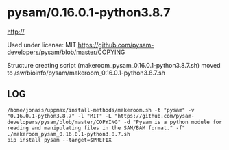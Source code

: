 pysam/0.16.0.1-python3.8.7
========================

<http://>

Used under license:
MIT
<https://github.com/pysam-developers/pysam/blob/master/COPYING>

Structure creating script (makeroom_pysam_0.16.0.1-python3.8.7.sh) moved to /sw/bioinfo/pysam/makeroom_0.16.0.1-python3.8.7.sh

LOG
---

    /home/jonass/uppmax/install-methods/makeroom.sh -t "pysam" -v "0.16.0.1-python3.8.7" -l "MIT" -L "https://github.com/pysam-developers/pysam/blob/master/COPYING" -d "Pysam is a python module for reading and manipulating files in the SAM/BAM format." -f"
    ./makeroom_pysam_0.16.0.1-python3.8.7.sh
    pip install pysam --target=$PREFIX
